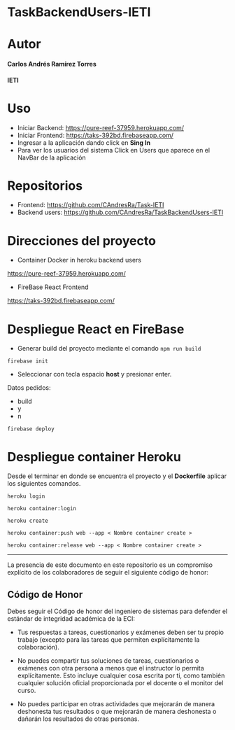 # TaskBackendUsers-IETI

# Autor

#### Carlos Andrés Ramírez Torres
#### IETI 

# Uso

* Iniciar Backend: https://pure-reef-37959.herokuapp.com/
* Iniciar Frontend: https://taks-392bd.firebaseapp.com/
* Ingresar a la aplicación dando click en **Sing In**
* Para ver los usuarios del sistema Click en Users que aparece en el NavBar de la aplicación


# Repositorios

* Frontend: https://github.com/CAndresRa/Task-IETI
* Backend users: https://github.com/CAndresRa/TaskBackendUsers-IETI

# Direcciones del proyecto

* Container Docker in heroku backend users

https://pure-reef-37959.herokuapp.com/

* FireBase React Frontend

https://taks-392bd.firebaseapp.com/

# Despliegue React en FireBase

* Generar build del proyecto mediante el comando ```npm run build```

``` firebase init ```

* Seleccionar con tecla espacio **host** y presionar enter.

Datos pedidos:
* build
* y
* n

``` firebase deploy ```


# Despliegue container Heroku

Desde el terminar en donde se encuentra el proyecto y el **Dockerfile** aplicar los siguientes comandos.

``` heroku login ```

``` heroku container:login ```

``` heroku create ```

``` heroku container:push web --app < Nombre container create > ```

``` heroku container:release web --app < Nombre container create > ```


------

La presencia de este documento en este repositorio es un compromiso explícito de los colaboradores de seguir el siguiente código de honor:

Código de Honor
------
Debes seguir el Código de honor del ingeniero de sistemas para defender el estándar de integridad académica de la ECI:

- Tus respuestas a tareas, cuestionarios y exámenes deben ser tu propio trabajo (excepto para las tareas que permiten explícitamente la colaboración).

- No puedes compartir tus soluciones de tareas, cuestionarios o exámenes con otra persona a menos que el instructor lo permita explícitamente. Esto incluye cualquier cosa escrita por ti, como también cualquier solución oficial proporcionada por el docente o el monitor del curso.

- No puedes participar en otras actividades que mejorarán de manera deshonesta tus resultados o que mejorarán de manera deshonesta o dañarán los resultados de otras personas.
